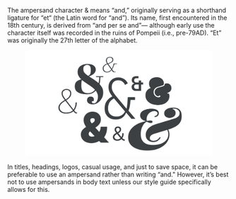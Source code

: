 
The ampersand character & means “and,” originally serving as a shorthand ligature for “et“ (the Latin word for “and”). Its name, first encountered in the 18th century, is derived from “and per se and”— although early use the character itself was recorded in the ruins of Pompeii (i.e., pre-79AD). “Et” was originally the 27th letter of the alphabet.

<figure>

![A montage of ampersand characters from a variety of different typefaces.](images/thumbnail.svg)

</figure>

In titles, headings, logos, casual usage, and just to save space, it can be preferable to use an ampersand rather than writing “and." However, it’s best not to use ampersands in body text unless our style guide specifically allows for this.
